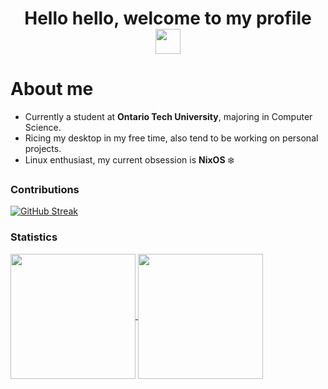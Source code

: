 <h1 align="center">Hello hello, welcome to my profile <img src="https://media.tenor.com/As8YSid1nQsAAAAC/dancing-dance.gif" width="40"></h1>

# About me
- Currently a student at **Ontario Tech University**, majoring in Computer Science.
- Ricing my desktop in my free time, also tend to be working on personal projects.
- Linux enthusiast, my current obsession is **NixOS** :snowflake:

### Contributions
[![GitHub Streak](https://streak-stats.demolab.com/?user=ShyProton&theme=gruvbox)](https://git.io/streak-stats)

### Statistics
<a href="https://github.com/anuraghazra/github-readme-stats">
  <img align="center" src="https://github-readme-stats.vercel.app/api?username=ShyProton&count_private=true&theme=gruvbox" height="200"/>
</a>
<a href="https://github.com/anuraghazra/github-readme-stats">
  <img align="center" src="https://github-readme-stats.vercel.app/api/top-langs/?username=ShyProton&hide_progress=true&langs_count=10&theme=gruvbox" height="200" />
</a>
